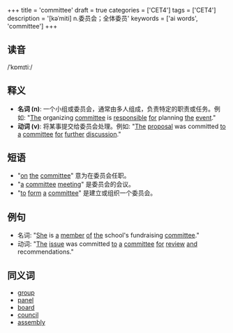 +++
title = 'committee'
draft = true
categories = ['CET4']
tags = ['CET4']
description = '[kəˈmiti] n.委员会；全体委员'
keywords = ['ai words', 'committee']
+++

## 读音
/ˈkɒmɪtiː/

## 释义
- **名词 (n)**: 一个小组或委员会，通常由多人组成，负责特定的职责或任务。例如: "[The](/post/the/) organizing [committee](/post/committee/) is [responsible](/post/responsible/) [for](/post/for/) planning [the](/post/the/) [event](/post/event/)."
- **动词 (v)**: 将某事提交给委员会处理。例如: "[The](/post/the/) [proposal](/post/proposal/) was committed [to](/post/to/) [a](/post/a/) [committee](/post/committee/) [for](/post/for/) [further](/post/further/) [discussion](/post/discussion/)."

## 短语
- "[on](/post/on/) [the](/post/the/) [committee](/post/committee/)" 意为在委员会任职。
- "[a](/post/a/) [committee](/post/committee/) [meeting](/post/meeting/)" 是委员会的会议。
- "[to](/post/to/) [form](/post/form/) [a](/post/a/) [committee](/post/committee/)" 是建立或组织一个委员会。

## 例句
- 名词: "[She](/post/she/) is [a](/post/a/) [member](/post/member/) [of](/post/of/) [the](/post/the/) school's fundraising [committee](/post/committee/)."
- 动词: "[The](/post/the/) [issue](/post/issue/) was committed [to](/post/to/) [a](/post/a/) [committee](/post/committee/) [for](/post/for/) [review](/post/review/) [and](/post/and/) recommendations."

## 同义词
- [group](/post/group/)
- [panel](/post/panel/)
- [board](/post/board/)
- [council](/post/council/)
- [assembly](/post/assembly/)
